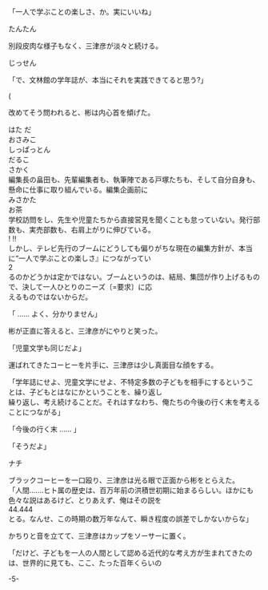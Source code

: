 「一人で学ぶことの楽しさ、か。実にいいね」

たんたん

別段皮肉な様子もなく、三津彦が淡々と続ける。

じっせん

「で、文林館の学年誌が、本当にそれを実践できてると思う?」

\(

改めてそう問われると、彬は内心首を傾げた。

はた だ<br>おさみこ<br>しっぱっとん<br>だるこ<br>さかく<br>編集長の畠田も、先輩編集者も、執筆陣である戸塚たちも、そして自分自身も、懸命に仕事に取り組んでいる。編集企画前に<br>みさかた<br>お茶<br>学校訪問をし、先生や児童たちから直接営見を聞くことも怠っていない。発行部数も、実売部数も、右肩上がりに伸びている。<br> \! \!\!<br>しかし、テレビ先行のブームにどうしても偏りがちな現在の編集方針が、本当に“一人で学ぶことの楽しさ』につながってい<br>2<br>るのかどうかは定かではない。ブームというのは、結局、集団が作り上げるもので、決して一人ひとりのニーズ〔=要求〕に応<br>えるものではないからだ。

「 ...... よく、分かりません」

彬が正直に答えると、三津彦がにやりと笑った。

「児童文学も同じだよ」

運ばれてきたコーヒーを片手に、三津彦は少し真面目な顔をする。

「学年誌にせよ、児童文学にせよ、不特定多数の子どもを相手にするということは、子どもとはなにかということを、繰り返し<br>繰り返し、考え続けることだ。それはすなわち、俺たちの今後の行く末を考えることにつながる」

「今後の行く末 ...... 」

「そうだよ」

ナチ

ブラックコーヒーを一口殴り、三津彦は光る眼で正面から彬をとらえた。<br>「人間.......ヒト属の歴史は、百万年前の洪積世初期に始まるらしい。ほかにも色々な説はあるけど、とりあえず、俺はその説を<br>44.444<br>とる。なんせ、この時期の数万年なんて、瞬き程度の誤差でしかないからな」

かちりと音を立てて、三津彦はカップをソーサーに置く。

「だけど、子どもを一人の人間として認める近代的な考え方が生まれてきたのは、世界的に見ても、ここ、たった百年くらいの

\-5\-
